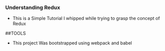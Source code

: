 ### Understanding Redux
- This is a Simple Tutorial I whipped while trying to grasp the concept of Redux

##TOOLS
- This project Was bootstrapped using webpack and babel

